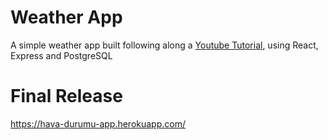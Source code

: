 # Weather App
A simple weather app built following along a [Youtube Tutorial](https://www.youtube.com/playlist?list=PLer2xEC28b6Kq6QFI09ctCpDDAG61-eqd), using React, Express and PostgreSQL 

# Final Release 
https://hava-durumu-app.herokuapp.com/



